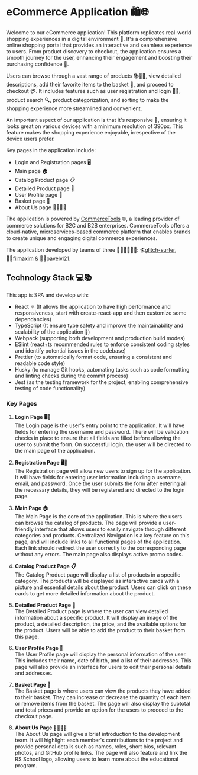 # eCommerce Application 🛍️🌐

Welcome to our eCommerce application! This platform replicates real-world shopping experiences in a digital environment 🏪. It's a comprehensive online shopping portal that provides an interactive and seamless experience to users. From product discovery to checkout, the application ensures a smooth journey for the user, enhancing their engagement and boosting their purchasing confidence 🚀.

Users can browse through a vast range of products 📚👗👟, view detailed descriptions, add their favorite items to the basket 🛒, and proceed to checkout 💳. It includes features such as user registration and login 📝🔐, product search 🔍, product categorization, and sorting to make the shopping experience more streamlined and convenient.

An important aspect of our application is that it's responsive 📲, ensuring it looks great on various devices with a minimum resolution of 390px. This feature makes the shopping experience enjoyable, irrespective of the device users prefer.

Key pages in the application include:

- Login and Registration pages 🖥️
- Main page 🏠
- Catalog Product page 📋
- Detailed Product page 🔎
- User Profile page 👤
- Basket page 🛒
- About Us page 🙋‍♂️🙋‍♀️

The application is powered by [CommerceTools](https://docs.commercetools.com/docs) 🌐, a leading provider of commerce solutions for B2C and B2B enterprises. CommerceTools offers a cloud-native, microservices-based commerce platform that enables brands to create unique and engaging digital commerce experiences.

The application developed by teams of three 👨‍💻👨‍💻👨‍💻: 🏄[glitch-surfer](https://github.com/glitch-surfer), 🤹‍♂️[filmaxim](https://github.com/filmaxim) & 🙆‍♂️[pavelvl21](https://github.com/pavelvl21). 

## Technology Stack 💻📚

This app is SPA and develop with:
- React ⚛️ (It allows the application to have high performance and responsiveness, start with create-react-app and then customize some dependancies)
- TypeScript (It ensure type safety and improve the maintainability and scalability of the application 📘)
- Webpack (supporting both development and production build modes)
- ESlint (react+ts recommended rules to enforce consistent coding styles and identify potential issues in the codebase)
- Prettier (to automatically format code, ensuring a consistent and readable code style)
- Husky (to manage Git hooks, automating tasks such as code formatting and linting checks during the commit process)
- Jest (as the testing framework for the project, enabling comprehensive testing of code functionality)

### Key Pages

1. **Login Page 🖥️🔐**  
   The Login page is the user's entry point to the application. It will have fields for entering the username and password. There will be validation checks in place to ensure that all fields are filled before allowing the user to submit the form. On successful login, the user will be directed to the main page of the application.

2. **Registration Page 🖥️📝**  
   The Registration page will allow new users to sign up for the application. It will have fields for entering user information including a username, email, and password. Once the user submits the form after entering all the necessary details, they will be registered and directed to the login page.

3. **Main Page 🏠**  
   The Main Page is the core of the application. This is where the users can browse the catalog of products. The page will provide a user-friendly interface that allows users to easily navigate through different categories and products. Centralized Navigation is a key feature on this page, and will include links to all functional pages of the application. Each link should redirect the user correctly to the corresponding page without any errors. The main page also displays active promo codes.

4. **Catalog Product Page 📋**  
   The Catalog Product page will display a list of products in a specific category. The products will be displayed as interactive cards with a picture and essential details about the product. Users can click on these cards to get more detailed information about the product.

5. **Detailed Product Page 🔎**  
   The Detailed Product page is where the user can view detailed information about a specific product. It will display an image of the product, a detailed description, the price, and the available options for the product. Users will be able to add the product to their basket from this page.

6. **User Profile Page 👤**  
   The User Profile page will display the personal information of the user. This includes their name, date of birth, and a list of their addresses. This page will also provide an interface for users to edit their personal details and addresses.

7. **Basket Page 🛒**  
   The Basket page is where users can view the products they have added to their basket. They can increase or decrease the quantity of each item or remove items from the basket. The page will also display the subtotal and total prices and provide an option for the users to proceed to the checkout page.

8. **About Us Page 🙋‍♂️🙋‍♀️**  
   The About Us page will give a brief introduction to the development team. It will highlight each member's contributions to the project and provide personal details such as names, roles, short bios, relevant photos, and GitHub profile links. The page will also feature and link the RS School logo, allowing users to learn more about the educational program.
